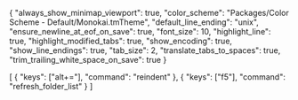 {
	"always_show_minimap_viewport": true,
	"color_scheme": "Packages/Color Scheme - Default/Monokai.tmTheme",
	"default_line_ending": "unix",
	"ensure_newline_at_eof_on_save": true,
	"font_size": 10,
	"highlight_line": true,
	"highlight_modified_tabs": true,
	"show_encoding": true,
	"show_line_endings": true,
	"tab_size": 2,
	"translate_tabs_to_spaces": true,
	"trim_trailing_white_space_on_save": true
}

[
  { "keys": ["alt+="], "command": "reindent" },
  { "keys": ["f5"], "command": "refresh_folder_list" }
]
